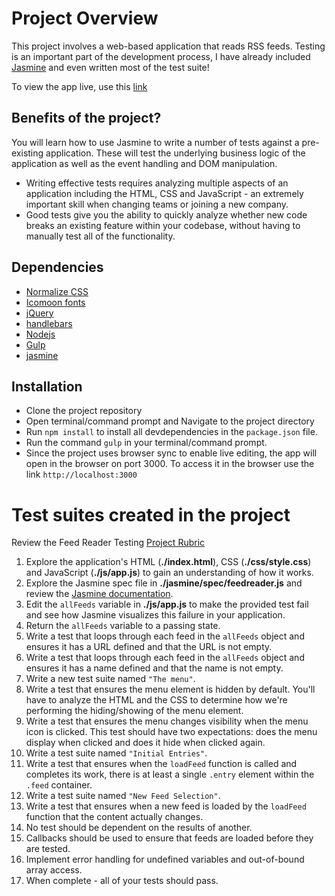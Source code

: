 # Project Overview

This project involves a web-based application that reads RSS feeds. Testing is an important part of the development process, I have already included [Jasmine](http://jasmine.github.io/) and even written most of the test suite! 

To view the app live, use this [link](https://mustafa017.github.io/feedreader_testing/)

## Benefits of the project?

You will learn how to use Jasmine to write a number of tests against a pre-existing application. These will test the underlying business logic of the application as well as the event handling and DOM manipulation.

* Writing effective tests requires analyzing multiple aspects of an application including the HTML, CSS and JavaScript - an extremely important skill when changing teams or joining a new company.
* Good tests give you the ability to quickly analyze whether new code breaks an existing feature within your codebase, without having to manually test all of the functionality.

## Dependencies

* [Normalize CSS](https://necolas.github.io/normalize.css/)
* [Icomoon fonts](https://icomoon.io/)
* [jQuery](https://jquery.com/download/)
* [handlebars](http://handlebarsjs.com/)
* [Nodejs](https://nodejs.org/)
* [Gulp](https://gulpjs.com/)
* [jasmine](https://jasmine.github.io/)

## Installation

* Clone the project repository
* Open terminal/command prompt and Navigate to the project directory
* Run `npm install` to install all devdependencies in the `package.json` file.
* Run the command `gulp` in your terminal/command prompt.
* Since the project uses browser sync to enable live editing, the app will open in the 
  browser on port 3000. To access it in the browser use the link `http://localhost:3000`

# Test suites created in the project

Review the Feed Reader Testing [Project Rubric](https://review.udacity.com/#!/projects/3442558598/rubric)

1. Explore the application's HTML (**./index.html**), CSS (**./css/style.css**) and JavaScript (**./js/app.js**) to gain an understanding of how it works.
2. Explore the Jasmine spec file in **./jasmine/spec/feedreader.js** and review the [Jasmine documentation](http://jasmine.github.io).
3. Edit the `allFeeds` variable in **./js/app.js** to make the provided test fail and see how Jasmine visualizes this failure in your application.
4. Return the `allFeeds` variable to a passing state.
5. Write a test that loops through each feed in the `allFeeds` object and ensures it has a URL defined and that the URL is not empty.
6. Write a test that loops through each feed in the `allFeeds` object and ensures it has a name defined and that the name is not empty.
7. Write a new test suite named `"The menu"`.
8. Write a test that ensures the menu element is hidden by default. You'll have to analyze the HTML and the CSS to determine how we're performing the hiding/showing of the menu element.
9. Write a test that ensures the menu changes visibility when the menu icon is clicked. This test should have two expectations: does the menu display when clicked and does it hide when clicked again.
10. Write a test suite named `"Initial Entries"`.
11. Write a test that ensures when the `loadFeed` function is called and completes its work, there is at least a single `.entry` element within the `.feed` container.
12. Write a test suite named `"New Feed Selection"`.
13. Write a test that ensures when a new feed is loaded by the `loadFeed` function that the content actually changes.
14. No test should be dependent on the results of another.
15. Callbacks should be used to ensure that feeds are loaded before they are tested.
16. Implement error handling for undefined variables and out-of-bound array access.
17. When complete - all of your tests should pass. 

